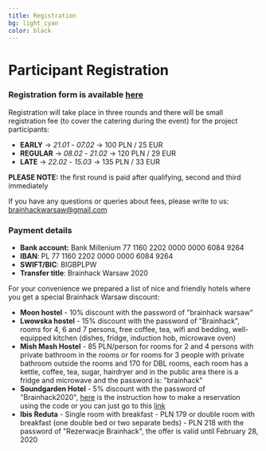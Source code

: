 ```yaml
---
title: Registration
bg: light_cyan
color: black
---
```


#  Participant Registration


<!--
 ## **Participant Registration opens SOON**. 
 -->


### Registration form is available [here](https://forms.gle/TZdae6npgRFQ9DKD9)


Registration will take place in three rounds and there will be small registration fee (to cover the catering during the event) for the project participants:
* **EARLY** -> *21.01* - *07.02* -> 100 PLN / 25 EUR
* **REGULAR** -> *08.02* - *21.02* -> 120 PLN / 29 EUR
* **LATE** -> *22.02* - *15.03* -> 135 PLN / 33 EUR

**PLEASE NOTE:** the first round is paid after qualifying, second and third immediately


If you have any questions or queries about fees, please write to us: [brainhackwarsaw@gmail.com](mailto:brainhackwarsaw@gmail.com)


### Payment details
   * **Bank account:** Bank Millenium 77 1160 2202 0000 0000 6084 9264
   * **IBAN**: PL 77 1160 2202 0000 0000 6084 9264
   * **SWIFT/BIC**: BIGBPLPW
   * **Transfer title**: Brainhack Warsaw 2020 <first name> <last name>



For your convenience we prepared a list of nice and friendly hotels where you get a special Brainhack Warsaw discount:
* **Moon hostel**  - 10% discount with the password of "brainhack warsaw"
* **Lwowska hostel** - 15% discount with the password of "Brainhack", rooms for 4, 6 and 7 persons, free coffee, tea, wifi and bedding, well-equipped kitchen (dishes, fridge, induction hob, microwave oven)
* **Mish Mash Hostel** - 85 PLN/person for rooms for 2 and 4 persons with private bathroom in the rooms or for rooms for 3 people with private bathroom outside the rooms and 170 for DBL rooms, each room has a kettle, coffee, tea, sugar, hairdryer and in the public area there is a fridge and microwave and the password is: "brainhack"
* **Soundgarden Hotel** - 5% discount with the password of "Brainhack2020", [here](http://pdfviewer.softgateon.net/?state=%7B%22ids%22:%5B%220B5rVx6XVEtF5eWVidWdfb3VfeGZDamczQ1BvMkRRV0RGX0hV%22%5D,%22action%22:%22open%22,%22userId%22:%22109527909653767579461%22%7D) is the instruction how to make a reservation using the code or you can just go to this [link](www.bit.ly/2sOz5Q8)
* **Ibis Reduta** - Single room with breakfast - PLN 179 or double room with breakfast (one double bed or two separate beds) - PLN 218 with the password of "Rezerwacje Brainhack", the offer is valid until February 28, 2020




<!--
Please send the project proposals before 1st September  2017 to the mailing address: [brainhackwarsaw@gmail.com](mailto:brainhackwarsaw@gmail.com)
-->
<!--
Registration for project participants will start in September and it will last until 1st November 2017 .

During registration, there will be small  registration fee for the project participants (to cover the catering during the event, not more than 20€)
-->
